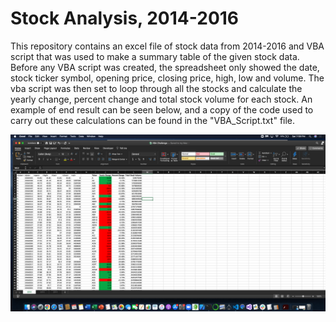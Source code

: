 # Stock Analysis, 2014-2016
This repository contains an excel file of stock data from 2014-2016 and VBA script that was used to make a summary table of the given stock data. Before any VBA script was created, the spreadsheet only showed the date, stock ticker symbol, opening price, closing price, high, low and volume. The vba script was then set to loop through all the stocks and calculate the yearly change, percent change and total stock volume for each stock. An example of end result can be seen below, and a copy of the code used to carry out these calculations can be found in the "VBA_Script.txt" file. 

![VBA_HW1.png](images/VBA_HW1.png)
